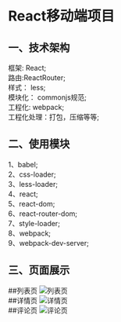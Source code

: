 React移动端项目
====
一、技术架构
-------
框架: React;<br>
路由:ReactRouter;<br>
样式： less;<br>
模块化： commonjs规范;<br>
工程化: webpack;<br>
工程化处理：打包，压缩等等;<br>

二、使用模块
-------
1、babel;<br>
2、css-loader;<br>
3、less-loader;<br>
4、react;<br>
5、react-dom;<br>
6、react-router-dom;<br>
7、style-loader;<br>
8、webpack;<br>
9、webpack-dev-server;<br>

三、页面展示
-------
##列表页
![列表页](https://github.com/hjm844091272/newsNetwork/tree/master/img/projectPicture/list.jpg)<br>
##详情页
![详情页](https://github.com/hjm844091272/newsNetwork/tree/master/img/projectPicture/detali.jpg)<br>
##评论页
![评论页](https://github.com/hjm844091272/newsNetwork/tree/master/img/projectPicture/rating.png)
